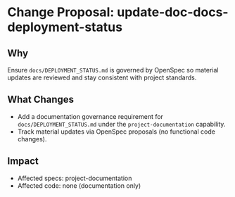 # Change Proposal: update-doc-docs-deployment-status

## Why

Ensure `docs/DEPLOYMENT_STATUS.md` is governed by OpenSpec so material updates are reviewed and stay consistent with project standards.

## What Changes

- Add a documentation governance requirement for `docs/DEPLOYMENT_STATUS.md` under the `project-documentation` capability.
- Track material updates via OpenSpec proposals (no functional code changes).

## Impact

- Affected specs: project-documentation
- Affected code: none (documentation only)
